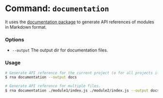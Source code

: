 # Command: `documentation`

It uses the [documentation package](http://documentation.js.org/) to generate API references of modules in Markdown format.

### Options

* `--output` The output dir for documentation files.

### Usage
```sh
# Generate API reference for the current project (o for all projects if monorepo).
$ rna documentation --output docs

# Generate API reference for multiple files.
$ rna documentation ./module1/index.js ./module2/index.js --output docs
```
